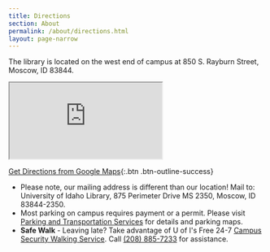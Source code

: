 ```yaml
---
title: Directions
section: About
permalink: /about/directions.html
layout: page-narrow
---
```


The library is located on the west end of campus at 850 S. Rayburn Street, Moscow, ID 83844.

<div class="p-4">
	<div class="ratio ratio-16x9">
		<iframe  src="https://www.google.com/maps/embed?pb=!1m14!1m12!1m3!1d683.7259345694313!2d-117.01427060118075!3d46.72736013605513!2m3!1f0!2f0!3f0!3m2!1i1024!2i768!4f13.1!5e0!3m2!1sen!2sus!4v1405454432182" allowfullscreen></iframe>
	</div>
</div>

[Get Directions from Google Maps](https://www.google.com/maps/dir//University+of+Idaho+Library,+Moscow,+ID+83844/@46.7274082,-117.0142015,15z/data=!4m8!4m7!1m0!1m5!1m1!1s0x54a02784387587c1:0xcc1f81465ae0ef04!2m2!1d-117.0142015!2d46.7274082){:.btn .btn-outline-success}

- Please note, our mailing address is different than our location! Mail to: University of Idaho Library, 875 Perimeter Drive MS 2350, Moscow, ID 83844-2350.
- Most parking on campus requires payment or a permit. Please visit [Parking and Transportation Services](https://www.uidaho.edu/parking) for details and parking maps.
- **Safe Walk** - Leaving late? Take advantage of U of I's Free 24-7 [Campus Security Walking Service](https://www.uidaho.edu/student-resources/health-wellness/public-safety-security). Call <a href="tel:+1-208-885-7233">(208) 885-7233</a> for assistance.
